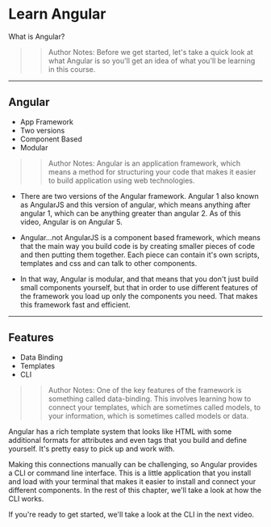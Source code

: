 <!-- .slide: data-state="title" -->
# Learn Angular
What is Angular?

> > Author Notes: Before we get started, let's take a  quick look at what Angular is so you'll get an idea of what you'll be learning in this course.

---

## Angular

- App Framework
- Two versions
- Component Based
- Modular

> > Author Notes: Angular is an application framework, which means a method for structuring your code that makes it easier to build application using web technologies.

- There are two versions of the Angular framework. Angular 1 also known as AngularJS and this version of angular, which means anything after angular 1, which can be anything greater than angular 2. As of this video, Angular is on Angular 5.

- Angular...not AngularJS is a component based framework, which means that the main way you build code is by creating smaller pieces of code and then putting them together. Each piece can contain it's own scripts, templates and css and can talk to other components.

- In that way, Angular is modular, and that means that you don't just build small components yourself, but that in order to use different features of the framework you load up only the components you need. That makes this framework fast and efficient.

---

## Features

- Data Binding
- Templates
- CLI

> > Author Notes: One of the key features of the framework is something called data-binding. This involves learning how to connect your templates, which are sometimes called models, to your information, which is sometimes called models or data.

Angular has a rich template system that looks like HTML with some additional formats for attributes and even tags that you build and define yourself. It's pretty easy to pick up and work with.

Making this connections manually can be challenging, so Angular provides a CLI or command line interface. This is a little application that you install and load with your terminal that makes it easier to install and connect your different components. In the rest of this chapter, we'll take a look at how the CLI works.

If you're ready to get started, we'll take a look at the CLI in the next video.
